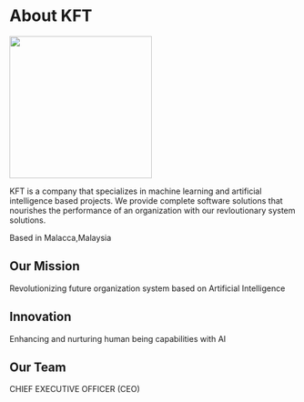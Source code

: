 # About KFT

<img src="assets/kgt-logo1.png" width="250" height="auto" />


KFT is a company that specializes in machine learning and artificial intelligence based projects. We provide complete software solutions that nourishes the performance of an organization with our revloutionary system solutions.

Based in Malacca,Malaysia


## Our Mission

Revolutionizing future organization system based on Artificial Intelligence

## Innovation

Enhancing and nurturing human being capabilities with AI

## Our Team

CHIEF EXECUTIVE OFFICER (CEO)



